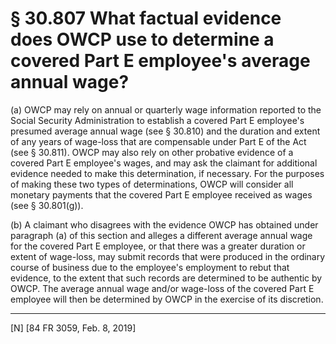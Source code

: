 # § 30.807   What factual evidence does OWCP use to determine a covered Part E employee's average annual wage?

(a) OWCP may rely on annual or quarterly wage information reported to the Social Security Administration to establish a covered Part E employee's presumed average annual wage (see § 30.810) and the duration and extent of any years of wage-loss that are compensable under Part E of the Act (see § 30.811). OWCP may also rely on other probative evidence of a covered Part E employee's wages, and may ask the claimant for additional evidence needed to make this determination, if necessary. For the purposes of making these two types of determinations, OWCP will consider all monetary payments that the covered Part E employee received as wages (see § 30.801(g)).


(b) A claimant who disagrees with the evidence OWCP has obtained under paragraph (a) of this section and alleges a different average annual wage for the covered Part E employee, or that there was a greater duration or extent of wage-loss, may submit records that were produced in the ordinary course of business due to the employee's employment to rebut that evidence, to the extent that such records are determined to be authentic by OWCP. The average annual wage and/or wage-loss of the covered Part E employee will then be determined by OWCP in the exercise of its discretion.



---

[N] [84 FR 3059, Feb. 8, 2019]








